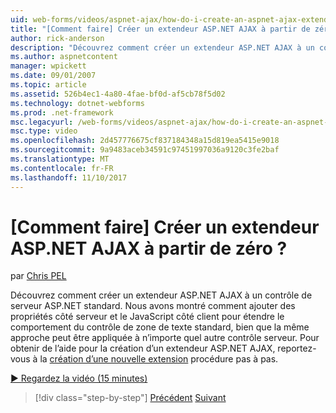 ```yaml
---
uid: web-forms/videos/aspnet-ajax/how-do-i-create-an-aspnet-ajax-extender-from-scratch
title: "[Comment faire] Créer un extendeur ASP.NET AJAX à partir de zéro ? | Microsoft Docs"
author: rick-anderson
description: "Découvrez comment créer un extendeur ASP.NET AJAX à un contrôle de serveur ASP.NET standard. Nous avons montré comment ajouter des propriétés côté serveur et côté client JavaScript..."
ms.author: aspnetcontent
manager: wpickett
ms.date: 09/01/2007
ms.topic: article
ms.assetid: 526b4ec1-4a80-4fae-bf0d-af5cb78f5d02
ms.technology: dotnet-webforms
ms.prod: .net-framework
msc.legacyurl: /web-forms/videos/aspnet-ajax/how-do-i-create-an-aspnet-ajax-extender-from-scratch
msc.type: video
ms.openlocfilehash: 2d457776675cf837184348a15d819ea5415e9018
ms.sourcegitcommit: 9a9483aceb34591c97451997036a9120c3fe2baf
ms.translationtype: MT
ms.contentlocale: fr-FR
ms.lasthandoff: 11/10/2017
---
```

<a name="how-do-i-create-an-aspnet-ajax-extender-from-scratch"></a>[Comment faire] Créer un extendeur ASP.NET AJAX à partir de zéro ?
====================
par [Chris PEL](https://twitter.com/chrispels)

Découvrez comment créer un extendeur ASP.NET AJAX à un contrôle de serveur ASP.NET standard. Nous avons montré comment ajouter des propriétés côté serveur et le JavaScript côté client pour étendre le comportement du contrôle de zone de texte standard, bien que la même approche peut être appliquée à n’importe quel autre contrôle serveur. Pour obtenir de l’aide pour la création d’un extendeur ASP.NET AJAX, reportez-vous à la [création d’une nouvelle extension](../../overview/ajax-control-toolkit/getting-started/creating-a-custom-ajax-control-toolkit-control-extender-cs.md) procédure pas à pas.

[&#9654; Regardez la vidéo (15 minutes)](https://channel9.msdn.com/Blogs/ASP-NET-Site-Videos/how-do-i-create-an-aspnet-ajax-extender-from-scratch)

>[!div class="step-by-step"]
[Précédent](how-do-i-trigger-an-updatepanel-refresh-from-a-dropdownlist-control.md)
[Suivant](how-do-i-build-custom-server-controls-that-work-with-or-without-aspnet-ajax.md)
